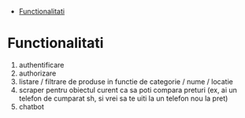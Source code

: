 <!--toc:start-->
- [Functionalitati](#functionalitati)
<!--toc:end-->

# Functionalitati

1) authentificare
2) authorizare
3) listare / filtrare de produse in functie de categorie / nume / locatie
4) scraper pentru obiectul curent ca sa poti compara preturi (ex, ai un telefon de cumparat sh, si vrei sa te uiti la un telefon nou la pret)
5) chatbot
